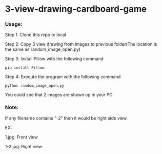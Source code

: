 # 3-view-drawing-cardboard-game

### Usage:

Step 1: Clone this repo to local

Step 2: Copy 3 view drawing from images to previous folder(The location is the same as random_image_open.py)

Step 3: Install Pillow with the following command

```pip install Pillow```

Step 4: Execute the program with the following command

```python random_image_open.py```

You could see that 2 images are shown up in your PC.

### Note:

If any filename contains "-2" then it would be right side view.

EX:

1.jpg: Front view

1-2.jpg: Right view
